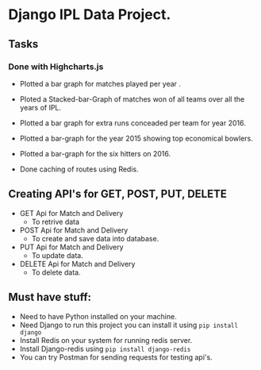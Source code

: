 # Django IPL Data Project.
## Tasks
### Done with Highcharts.js
* Plotted a bar graph for matches played per year .
* Ploted a Stacked-bar-Graph of matches won of all teams over all the years of IPL.

* Plotted a bar graph for extra runs conceaded per team for year 2016.
* Plotted a bar-graph for the year 2015 showing top economical bowlers.

* Plotted a bar-graph for the six hitters on 2016.
* Done caching of routes using Redis.
## Creating API's for GET, POST, PUT, DELETE
* GET Api for Match and Delivery
    * To retrive data
* POST Api for Match and Delivery
    * To create and save data into database.
* PUT Api for Match and Delivery
    * To update data.
* DELETE Api for Match and Delivery
    * To delete data.

## Must have stuff:
* Need to have Python installed on your machine.
* Need Django to run this project you can install it using ```pip install django```
* Install Redis on your system for running redis server.
* Install Django-redis using ```pip install django-redis```
* You can try Postman for sending requests for testing api's.
